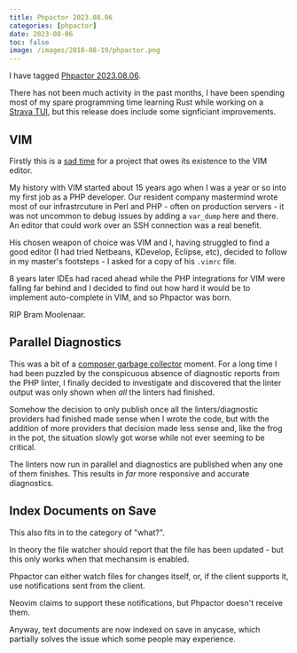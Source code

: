 ```yaml
--- 
title: Phpactor 2023.08.06
categories: [phpactor]
date: 2023-08-06
toc: false
image: /images/2018-08-19/phpactor.png
---
```


I have tagged [Phpactor 2023.08.06](https://github.com/phpactor/phpactor/releases/tag/2023.08.06).

There has not been much activity in the past months, I have been spending most
of my spare programming time learning Rust while working on a [Strava
TUI](https://github.com/dantleech/strava-rs), but this release does include
some signficiant improvements.

## VIM

Firstly this is a [sad time](https://news.ycombinator.com/item?id=37011324)
for a project that owes its existence to the VIM editor. 

My history with VIM started about 15 years ago when I was a year or so into my
first job as a PHP developer. Our resident company mastermind wrote most of
our infrastrcuture in Perl and PHP - often on production servers - it was
not uncommon to debug issues by adding a `var_dump` here and there. An editor
that could work over an SSH connection was a real benefit.

His chosen weapon of choice was VIM and I, having struggled to
find a good editor (I had tried Netbeans, KDevelop, Eclipse, etc), decided to
follow in my master's footsteps - I asked for a copy of his `.vimrc` file.

8 years later IDEs had raced ahead while the PHP integrations for VIM were
falling far behind and I decided to find out how hard it would be to implement
auto-complete in VIM, and so Phpactor was born.

RIP Bram Moolenaar.

## Parallel Diagnostics

This was a bit of a [composer garbage
collector](https://blog.blackfire.io/performance-impact-of-the-php-garbage-collector.html)
moment. For a long time I had been puzzled by the conspicuous absence of
diagnostic reports from the PHP linter, I finally decided to investigate and
discovered that the linter output was only shown when _all_ the linters had
finished.

Somehow the decision to only publish once all the linters/diagnostic providers
had finished made sense when I wrote the code, but with the addition of more
providers that decision made less sense and, like the frog in the pot, the
situation slowly got worse while not ever seeming to be critical.

The linters now run in parallel and diagnostics are published when any one of
them finishes. This results in _far_ more responsive and accurate diagnostics.

## Index Documents on Save

This also fits in to the category of "what?".

In theory the file watcher should report that the file has been updated - but
this only works when that mechansim is enabled.

Phpactor can either watch files for changes itself, or, if the client supports
it, use notifications sent from the client.

Neovim claims to support these notifications, but Phpactor doesn't receive
them.

Anyway, text documents are now indexed on save in anycase, which partially
solves the issue which some people may experience.
